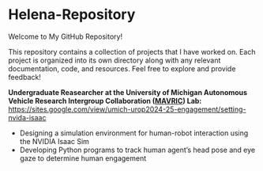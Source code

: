 # Helena-Repository
Welcome to My GitHub Repository!

This repository contains a collection of projects that I have worked on. Each project is organized into its own directory along with any relevant documentation, code, and resources. Feel free to explore and provide feedback!



**Undergraduate Reasearcher at the University of Michigan Autonomous Vehicle Research Intergroup Collaboration ([MAVRIC]([url](https://mavric.si.umich.edu/home))) Lab:**
https://sites.google.com/view/umich-urop2024-25-engagement/setting-nvida-isaac
- Designing a simulation environment for human-robot interaction using the NVIDIA Isaac Sim
- Developing Python programs to track human agent’s head pose and eye gaze to determine human engagement

